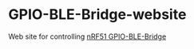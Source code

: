 # GPIO-BLE-Bridge-website
Web site for controlling [nRF51 GPIO-BLE-Bridge](https://github.com/dakhnod/nRF51-GPIO-BLE-Bridge)
